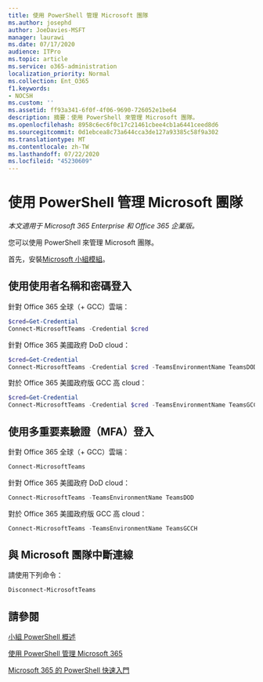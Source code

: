 ```yaml
---
title: 使用 PowerShell 管理 Microsoft 團隊
ms.author: josephd
author: JoeDavies-MSFT
manager: laurawi
ms.date: 07/17/2020
audience: ITPro
ms.topic: article
ms.service: o365-administration
localization_priority: Normal
ms.collection: Ent_O365
f1.keywords:
- NOCSH
ms.custom: ''
ms.assetid: ff93a341-6f0f-4f06-9690-726052e1be64
description: 摘要：使用 PowerShell 來管理 Microsoft 團隊。
ms.openlocfilehash: 8958c6ec6f0c17c21461cbee4cb1a6441ceed8d6
ms.sourcegitcommit: 0d1ebcea8c73a644cca3de127a93385c58f9a302
ms.translationtype: MT
ms.contentlocale: zh-TW
ms.lasthandoff: 07/22/2020
ms.locfileid: "45230609"
---
```

# <a name="manage-microsoft-teams-with-powershell"></a>使用 PowerShell 管理 Microsoft 團隊

*本文適用于 Microsoft 365 Enterprise 和 Office 365 企業版。*

您可以使用 PowerShell 來管理 Microsoft 團隊。
  
首先，安裝[Microsoft 小組模組](https://www.powershellgallery.com/packages/MicrosoftTeams/)。
    
## <a name="sign-in-with-a-user-name-and-password"></a>使用使用者名稱和密碼登入

針對 Office 365 全球（+ GCC）雲端：

```powershell
$cred=Get-Credential
Connect-MicrosoftTeams -Credential $cred
```

針對 Office 365 美國政府 DoD cloud： 

```powershell
$cred=Get-Credential
Connect-MicrosoftTeams -Credential $cred -TeamsEnvironmentName TeamsDOD
```

對於 Office 365 美國政府版 GCC 高 cloud：

```powershell
$cred=Get-Credential
Connect-MicrosoftTeams -Credential $cred -TeamsEnvironmentName TeamsGCCH
```

## <a name="sign-in-with-multi-factor-authentication-mfa"></a>使用多重要素驗證（MFA）登入

針對 Office 365 全球（+ GCC）雲端：

```powershell
Connect-MicrosoftTeams
```

針對 Office 365 美國政府 DoD cloud： 

```powershell
Connect-MicrosoftTeams -TeamsEnvironmentName TeamsDOD
```

對於 Office 365 美國政府版 GCC 高 cloud：

```powershell
Connect-MicrosoftTeams -TeamsEnvironmentName TeamsGCCH
```

## <a name="disconnect-from-microsoft-teams"></a>與 Microsoft 團隊中斷連線

請使用下列命令：

```powershell
Disconnect-MicrosoftTeams
```


## <a name="see-also"></a>請參閱

[小組 PowerShell 概述](https://docs.microsoft.com/microsoftteams/teams-powershell-overview)
  
[使用 PowerShell 管理 Microsoft 365](manage-office-365-with-office-365-powershell.md)
  
[Microsoft 365 的 PowerShell 快速入門](getting-started-with-office-365-powershell.md)

